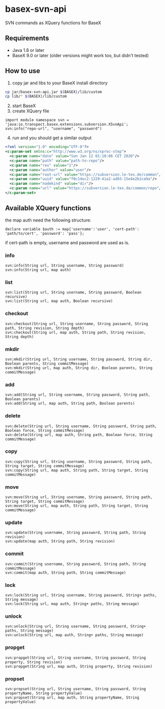 # basex-svn-api
SVN commands as XQuery functions for BaseX

## Requirements

* Java 1.8 or later
* BaseX 9.0 or later (older versions might work too, but didn't tested)

## How to use

1. copy jar and libs to your BaseX install directory
```bash
cp jar/basex-svn-api.jar $(BASEX)/lib/custom
cp lib/* $(BASEX)/lib/custom
```
2. start BaseX
3. create XQuery file
```xquery
import module namespace svn = 'java:io.transpect.basex.extensions.subversion.XSvnApi';
svn:info("repo-url", "username", "password")
```
4. run and you should get a similar output
```xml
<?xml version="1.0" encoding="UTF-8"?>
<c:param-set xmlns:c="http://www.w3.org/ns/xproc-step">
  <c:param name="date" value="Sun Jan 12 01:10:06 CET 2020"/>
  <c:param name="path" value="path-to-repo"/>
  <c:param name="rev" value="1"/>
  <c:param name="author" value="user"/>
  <c:param name="root-url" value="https://subversion.le-tex.de/common"/>
  <c:param name="uuid" value="f0c14ec2-1229-41a2-ad03-15e4e2b1ca9a"/>
  <c:param name="nodekind" value="dir"/>
  <c:param name="url" value="https://subversion.le-tex.de/common/repo"/>
</c:param-set>
```

## Available XQuery functions
the map auth need the following structure:

```xquery
declare variable $auth := map{'username':'user', 'cert-path': 'path/to/cert', 'password': 'pass'};
```
if cert-path is empty, username and password are used as is.

### info
```xquery
svn:info(String url, String username, String password)
svn:info(String url, map auth)
```
### list
```xquery
svn:list(String url, String username, String password, Boolean recursive)
svn:list(String url, map auth, Boolean recursive)
```
### checkout
```xquery
svn:checkout(String url, String username, String password, String path, String revision, String depth)
svn:checkout(String url, map auth, String path, String revision, String depth)
```
### mkdir
```xquery
svn:mkdir(String url, String username, String password, String dir, Boolean parents, String commitMessage)
svn:mkdir(String url, map auth, String dir, Boolean parents, String commitMessage)
```
### add
```xquery
svn:add(String url, String username, String password, String path, Boolean parents)
svn:add(String url, map auth, String path, Boolean parents)
```
### delete
```xquery
svn:delete(String url, String username, String password, String path, Boolean force, String commitMessage)
svn:delete(String url, map auth, String path, Boolean force, String commitMessage)
```
### copy
```xquery
svn:copy(String url, String username, String password, String path, String target, String commitMessage)
svn:copy(String url, map auth, String path, String target, String commitMessage)
```
### move
```xquery
svn:move(String url, String username, String password, String path, String target, String commitMessage)
svn:move(String url, map auth, String path, String target, String commitMessage)
```
### update
```xquery
svn:update(String username, String password, String path, String revision)
svn:update(map auth, String path, String revision)
```
### commit
```xquery
svn:commit(String username, String password, String path, String commitMessage)
svn:commit(map auth, String path, String commitMessage)
```
### lock 
```xquery
svn:lock(String url, String username, String password, String+ paths, String message)
svn:lock(String url, map auth, String+ paths, String message)
```
### unlock 
```xquery
svn:unlock(String url, String username, String password, String+ paths, String message)
svn:unlock(String url, map auth, String+ paths, String message)
```
### propget
```xquery
svn:propget(String url, String username, String password, String property, String revision)
svn:propget(String url, map auth, String property, String revision)
```
### propset
```xquery
svn:propset(String url, String username, String password, String propertyName, String propertyValue)
svn:propset(String url, map auth, String propertyName, String propertyValue)
```
